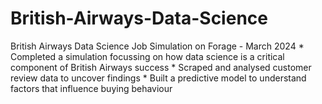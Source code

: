 # British-Airways-Data-Science
British Airways Data Science Job Simulation on Forage - March 2024    * Completed a simulation focussing on how data science is a critical component    of British Airways success  * Scraped and analysed customer review data to uncover findings  * Built a predictive model to understand factors that influence buying    behaviour
